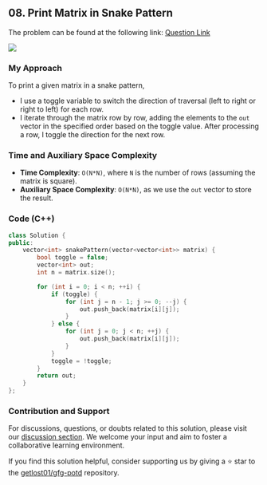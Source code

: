 ## 08. Print Matrix in Snake Pattern
The problem can be found at the following link: [Question Link](https://www.geeksforgeeks.org/problems/print-matrix-in-snake-pattern-1587115621/1)

![](https://badgen.net/badge/Level/Easy/green)

### My Approach

To print a given matrix in a snake pattern, 
- I use a toggle variable to switch the direction of traversal (left to right or right to left) for each row. 
- I iterate through the matrix row by row, adding the elements to the `out` vector in the specified order based on the toggle value. After processing a row, I toggle the direction for the next row.

### Time and Auxiliary Space Complexity

- **Time Complexity**: `O(N*N)`, where `N` is the number of rows (assuming the matrix is square).
- **Auxiliary Space Complexity**: `O(N*N)`, as we use the `out` vector to store the result.

### Code (C++)
```cpp
class Solution {
public:
    vector<int> snakePattern(vector<vector<int>> matrix) {
        bool toggle = false;
        vector<int> out;
        int n = matrix.size();

        for (int i = 0; i < n; ++i) {
            if (toggle) {
                for (int j = n - 1; j >= 0; --j) {
                    out.push_back(matrix[i][j]);
                }
            } else {
                for (int j = 0; j < n; ++j) {
                    out.push_back(matrix[i][j]);
                }
            }
            toggle = !toggle;
        }
        return out;
    }
};
```

### Contribution and Support

For discussions, questions, or doubts related to this solution, please visit our [discussion section](https://github.com/getlost01/gfg-potd/discussions). We welcome your input and aim to foster a collaborative learning environment.

If you find this solution helpful, consider supporting us by giving a ⭐ star to the [getlost01/gfg-potd](https://github.com/getlost01/gfg-potd) repository.